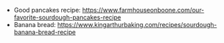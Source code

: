 
- Good pancakes recipe: https://www.farmhouseonboone.com/our-favorite-sourdough-pancakes-recipe
- Banana bread: https://www.kingarthurbaking.com/recipes/sourdough-banana-bread-recipe